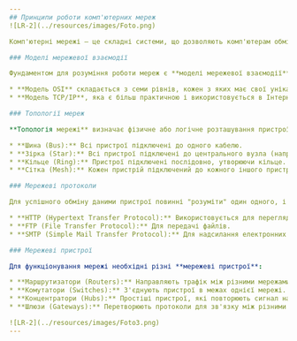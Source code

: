 ```yaml
---
## Принципи роботи комп'ютерних мереж
![LR-2](../resources/images/Foto.png)

Комп'ютерні мережі — це складні системи, що дозволяють комп'ютерам обмінюватися інформацією. В основі їхньої роботи лежать кілька ключових принципів, які забезпечують надійну та ефективну передачу даних.

### Моделі мережевої взаємодії

Фундаментом для розуміння роботи мереж є **моделі мережевої взаємодії**, такі як **модель OSI** (Open Systems Interconnection) та **модель TCP/IP**.

* **Модель OSI** складається з семи рівнів, кожен з яких має свої унікальні функції, від фізичної передачі даних до представлення інформації для користувача.
* **Модель TCP/IP**, яка є більш практичною і використовується в Інтернеті, спрощує цю структуру до чотирьох або п'яти рівнів.

### Топології мереж

**Топологія мережі** визначає фізичне або логічне розташування пристроїв та зв'язків між ними. Вибір топології впливає на швидкість, надійність та вартість мережі.

* **Шина (Bus):** Всі пристрої підключені до одного кабелю.
* **Зірка (Star):** Всі пристрої підключені до центрального вузла (наприклад, комутатора).
* **Кільце (Ring):** Пристрої підключені послідовно, утворюючи кільце.
* **Сітка (Mesh):** Кожен пристрій підключений до кожного іншого пристрою, забезпечуючи високу надійність.

### Мережеві протоколи

Для успішного обміну даними пристрої повинні "розуміти" один одного, і це можливо завдяки **мережевим протоколам**. Протоколи — це набір правил, які регулюють формат, синхронізацію, послідовність та перевірку помилок при передачі даних.

* **HTTP (Hypertext Transfer Protocol):** Використовується для перегляду веб-сторінок.
* **FTP (File Transfer Protocol):** Для передачі файлів.
* **SMTP (Simple Mail Transfer Protocol):** Для надсилання електронних листів.

### Мережеві пристрої

Для функціонування мережі необхідні різні **мережеві пристрої**:

* **Маршрутизатори (Routers):** Направляють трафік між різними мережами.
* **Комутатори (Switches):** З'єднують пристрої в межах однієї мережі.
* **Концентратори (Hubs):** Простіші пристрої, які повторюють сигнал на всі порти.
* **Шлюзи (Gateways):** Перетворюють протоколи для зв'язку між різними мережами.

![LR-2](../resources/images/Foto3.png)
---
```

